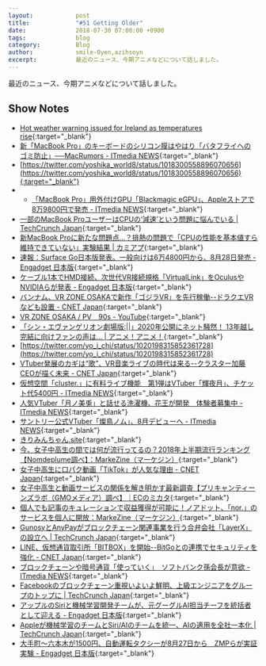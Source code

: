 ```yaml
---
layout:            post
title:             "#51 Getting Older"
date:              2018-07-30 07:00:00 +0900
tags:              blog
category:          Blog
author:            smile-0yen,azihsoyn
excerpt:           最近のニュース、今期アニメなどについて話しました。
---
```

最近のニュース、今期アニメなどについて話しました。

## Show Notes
- [Hot weather warning issued for Ireland as temperatures rise](https://www.irishtimes.com/news/environment/hot-weather-warning-issued-for-ireland-as-temperatures-rise-1.3542761){:target="_blank"}
- [新「MacBook Pro」のキーボードのシリコン膜はやはり「バタフライへのゴミ防止」──MacRumors \- ITmedia NEWS](http://www.itmedia.co.jp/news/articles/1807/20/news070.html){:target="_blank"}
- [https://twitter.com/yoshika_world8/status/1018300558896070656](https://twitter.com/yoshika_world8/status/1018300558896070656){:target="_blank"}
- - [「MacBook Pro」用外付けGPU「Blackmagic eGPU」、Appleストアで8万9800円で発売 \- ITmedia NEWS](http://www.itmedia.co.jp/news/articles/1807/13/news062.html){:target="_blank"}
- [一部のMacBook ProユーザーはCPUの‘減速’という問題に悩んでいる \| TechCrunch Japan](https://jp.techcrunch.com/2018/07/20/2018-07-19-some-macbook-pro-users-complain-about-throttling-issues/){:target="_blank"}
- [新MacBook Proに新たな問題点…？排熱の問題で「CPUの性能を基本値すら維持できていない」実験結果 \| カミアプ](http://www.appps.jp/299109/){:target="_blank"}
- [速報：Surface Go日本版発表。一般向けは6万4800円から、8月28日発売 \- Engadget 日本版](https://japanese.engadget.com/2018/07/11/surface-go-6-4800-8-28/){:target="_blank"}
- [ケーブル1本でHMD接続、次世代VR接続規格「VirtualLink」をOculusやNVIDIAらが発表 \- Engadget 日本版](https://japanese.engadget.com/2018/07/19/1-hmd-vr-virtuallink-oculus-nvidia/){:target="_blank"}
- [バンナム、VR ZONE OSAKAで新作「ゴジラVR」を先行稼働\-\-ドラクエVRなども設置 \- CNET Japan](https://japan.cnet.com/article/35122729/2/){:target="_blank"}
- [VR ZONE OSAKA / PV　90s \- YouTube](https://www.youtube.com/watch?v=-LT63cLTc7g){:target="_blank"}
- [「シン・エヴァンゲリオン劇場版:\|\|」2020年公開にネット騒然！ 13年越し完結に向けファンの声は\.\.\. \| アニメ！アニメ！](https://animeanime.jp/article/2018/07/20/38848.html){:target="_blank"}
- [https://twitter.com/yo_i_chi/status/1020198315852361728](https://twitter.com/yo_i_chi/status/1020198315852361728)
- [VTuber発展のカギは“歌”、VR音楽ライブの時代は来る\-\-クラスター加藤CEOが描く未来 \- CNET Japan](https://japan.cnet.com/article/35121501/){:target="_blank"}
- [仮想空間「cluster\.」に有料ライブ機能　第1弾はVTuber「輝夜月」、チケット代5400円 \- ITmedia NEWS](http://www.itmedia.co.jp/news/articles/1807/13/news067.html){:target="_blank"}
- [人気VTuber「月ノ美兎」と話せる洗濯機、花王が開発　体験者募集中 \- ITmedia NEWS](http://www.itmedia.co.jp/news/articles/1807/19/news107.html){:target="_blank"}
- [サントリー公式VTuber「燦鳥ノム」、8月デビューへ \- ITmedia NEWS](http://www.itmedia.co.jp/news/articles/1807/19/news063.html){:target="_blank"}
- [きりみんちゃん\.site](https://kirimin-chan.site/){:target="_blank"}
- [今、女子中高生の間では何が流行ってるの？2018年上半期流行ランキング【Nomdeplume調べ】：MarkeZine（マーケジン）](https://markezine.jp/article/detail/28810){:target="_blank"}
- [女子中高生に口パク動画「TikTok」が人気な理由 \- CNET Japan](https://japan.cnet.com/article/35121876/){:target="_blank"}
- [女子中高生と動画サービスの関係を解き明かす最新調査【プリキャンティーンズラボ（GMOメディア）調べ】｜ECのミカタ](https://ecnomikata.com/ecnews/18965/){:target="_blank"}
- [個人でも記事のキュレーションで収益獲得が可能に！ノアドット、「nor\.」のサービスを個人に開放：MarkeZine（マーケジン）](https://markezine.jp/article/detail/28900){:target="_blank"}
- [GunosyとAnyPayがブロックチェーン関連事業を行う合弁会社「LayerX」の設立へ \| TechCrunch Japan](https://jp.techcrunch.com/2018/07/12/gunosy%e3%81%a8anypay%e3%81%8c%e3%83%96%e3%83%ad%e3%83%83%e3%82%af%e3%83%81%e3%82%a7%e3%83%bc%e3%83%b3%e9%96%a2%e9%80%a3%e4%ba%8b%e6%a5%ad%e3%82%92%e8%a1%8c%e3%81%86%e5%90%88%e5%bc%81%e4%bc%9a/){:target="_blank"}
- [LINE、仮想通貨取引所「BITBOX」を開始\-\-BitGoとの連携でセキュリティを強化 \- CNET Japan](https://japan.cnet.com/article/35122645/){:target="_blank"}
- [ブロックチェーンや暗号通貨「使っていく」　ソフトバンク孫会長が意欲 \- ITmedia NEWS](http://www.itmedia.co.jp/news/articles/1806/20/news065.html){:target="_blank"}
- [Facebookのブロックチェーン重視いよいよ鮮明、上級エンジニアをグループのトップに \| TechCrunch Japan](https://jp.techcrunch.com/2018/07/06/2018-07-05-bookchain/){:target="_blank"}
- [アップルのSiriと機械学習開発チームが、元グーグルAI担当チーフを統括者として迎える \- Engadget 日本版](https://japanese.engadget.com/2018/07/12/siri-ai/){:target="_blank"}
- [Appleが機械学習のチームとSiri/AIのチームを統一、AIの適用を全社一本化 \| TechCrunch Japan](https://jp.techcrunch.com/2018/07/11/2018-07-10-apple-combines-machine-learning-and-siri-teams-under-giannandrea/){:target="_blank"}
- [大手町〜六本木が1500円、自動運転タクシーが8月27日から　ZMPらが実証実験 \- Engadget 日本版](https://japanese.engadget.com/2018/07/18/1500-8-27-zmp/){:target="_blank"}
